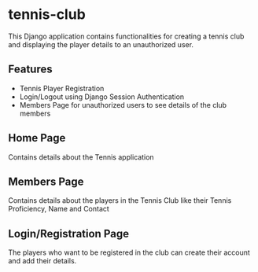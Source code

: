 # tennis-club
This Django application contains functionalities for creating a tennis club and displaying the player details to an unauthorized user.

## Features
- Tennis Player Registration
- Login/Logout using Django Session Authentication
- Members Page for unauthorized users to see details of the club members


## Home Page
Contains details about the Tennis application

## Members Page
Contains details about the players in the Tennis Club like their Tennis Proficiency, Name and Contact

## Login/Registration Page
The players who want to be registered in the club can create their account and add their details.
